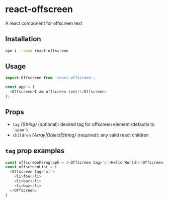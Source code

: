 # react-offscreen

A react component for offscreen text

## Installation

```sh
npm i --save react-offscreen
```

## Usage

```js
import Offscreen from 'react-offscreen';

const app = (
  <Offscreen>I am offscreen text!</Offscreen>
);
```

## Props
- `tag` _{String}_ (optional): desired tag for offscreen element (defaults to `'span'`)
- `children` _{Array|Object|String}_ (required): any valid react children

## `tag` prop examples

```js
const offscreenParagraph = (<Offscreen tag='p'>Hello World!</Offscreen>);
const offscreenList = (
  <Offscreen tag='ul'>
    <li>foo</li>
    <li>bar</li>
    <li>baz</li>
  </Offscreen>
)
```
